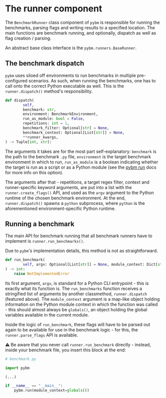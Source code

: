 # The runner component

The `BenchmarkRunner` class component of `pybm` is responsible for running the benchmarks, parsing flags and writing
results to a specified location. The main functions are benchmark running, and optionally, dispatch as well as flag
creation / parsing.

An abstract base class interface is the `pybm.runners.BaseRunner`.

## The benchmark dispatch

`pybm` uses siloed off environments to run benchmarks in multiple pre-configured scenarios. As such, when running the
benchmarks, one has to call onto the correct Python executable as well. This is the `runner.dispatch()` method's
responsibility.

```python
def dispatch(
        self,
        benchmark: str,
        environment: BenchmarkEnvironment,
        run_as_module: bool = False,
        repetitions: int = 1,
        benchmark_filter: Optional[str] = None,
        benchmark_context: Optional[List[str]] = None,
        **runner_kwargs,
) -> Tuple[int, str]:
```

The arguments it takes are for the most part self-explanatory: `benchmark` is the path to the benchmark `.py` file,
`environment` is the target benchmark environment in which to run, `run_as_module` is a boolean indicating whether the
target is run as a script or as a Python module (see the [pybm run](../commands/run.md) docs for more info on this
option).

The arguments after that - repetitions, a target regex filter, context and runner-specific keyword arguments, are put
into a list with the `runner.create_flags()` API, and used as the `argv` argument to the Python runtime of the chosen
benchmark environment. At the end, `runner.dispatch()` spawns a `python` subprocess, where `python` is the
aforementioned environment-specific Python runtime.

## Running a benchmark

The main API for benchmark running that all benchmark runners have to implement is `runner.run_benchmarks()`.

Due to `pybm`'s implementation details, this method is not as straightforward.

```python
def run_benchmark(
        self, argv: Optional[List[str]] = None, module_context: Dict[str, Any] = None
) -> int:
    raise NotImplementedError
```

Its first argument, `argv`, is standard for a Python CLI entrypoint - this is exactly what its function is. The
`run_benchmarks` function receives a stringified list of arguments by another classmethod, `runner.dispatch` (featured
above). The `module_context` argument is a map-like object holding information on the Python module context in which the
function was called - this should almost always be `globals()`, an object holding the global variables available in the
current module.

Inside the logic of `run_benchmark`, these flags will have to be parsed out again to be available for use in the
benchmark logic - for this, the `runner.parse_flags` API is available.

⚠️ Be aware that you never call `runner.run_benchmark` directly - instead, inside your benchmark file, you insert this
block at the end:

```python
# benchmark.py

import pybm

(...)

if __name__ == "__main__":
    pybm.run(module_context=globals())
```
